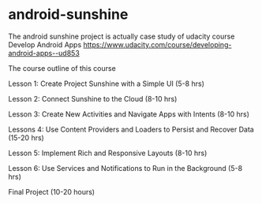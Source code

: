 # android-sunshine
The android sunshine project is actually case study of udacity course Develop Android Apps https://www.udacity.com/course/developing-android-apps--ud853

The course outline of this course 

Lesson 1: Create Project Sunshine with a Simple UI (5-8 hrs)

Lesson 2: Connect Sunshine to the Cloud (8-10 hrs)

Lesson 3: Create New Activities and Navigate Apps with Intents (8-10 hrs)

Lessons 4: Use Content Providers and Loaders to Persist and Recover Data (15-20 hrs)

Lesson 5: Implement Rich and Responsive Layouts (8-10 hrs)

Lesson 6: Use Services and Notifications to Run in the Background (5-8 hrs)

Final Project (10-20 hours)
